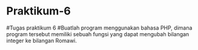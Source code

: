 # Praktikum-6

#Tugas praktikum 6
#Buatlah program menggunakan bahasa PHP, dimana program tersebut memiliki sebuah fungsi yang dapat mengubah bilangan integer ke bilangan Romawi.
